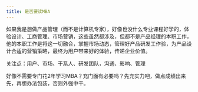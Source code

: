 ```yaml
---
title: 是否要读MBA
---
```

如果我是想做产品管理（而不是计算机专家），好像也没什么专业课程好学的，体验设计、工商管理、市场营销，这些虽然都涉及，但都不是产品经理的本职工作，他的本职工作是将这一切融合，掌握市场动态，管理好产品研发工作验，为产品设计合适的营销策略，最终为用户带来好的体验，传递企业价值。

关注点：用户、市场、干系人、研发团队，沟通、影响、管理

好像不需要专门花2年学习MBA？充门面有必要吗？先充实力吧，做点成绩出来先，再想办法包装，否则外强中干。
